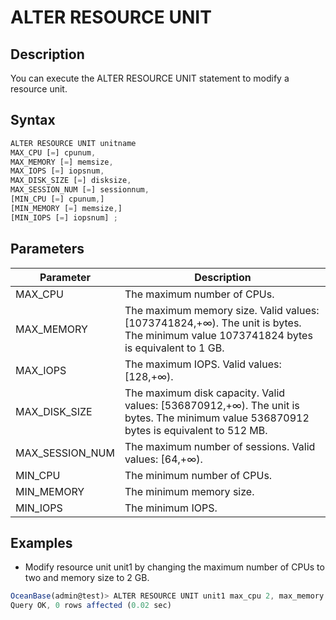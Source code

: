 ALTER RESOURCE UNIT 
========================================



Description 
--------------------

You can execute the ALTER RESOURCE UNIT statement to modify a resource unit.

Syntax 
---------------

```javascript
ALTER RESOURCE UNIT unitname 
MAX_CPU [=] cpunum, 
MAX_MEMORY [=] memsize, 
MAX_IOPS [=] iopsnum, 
MAX_DISK_SIZE [=] disksize, 
MAX_SESSION_NUM [=] sessionnum, 
[MIN_CPU [=] cpunum,]
[MIN_MEMORY [=] memsize,] 
[MIN_IOPS [=] iopsnum] ;
```



Parameters 
-------------------



|    Parameter    |                                                               Description                                                               |
|-----------------|-----------------------------------------------------------------------------------------------------------------------------------------|
| MAX_CPU         | The maximum number of CPUs.                                                                                                             |
| MAX_MEMORY      | The maximum memory size. Valid values: \[1073741824,+∞). The unit is bytes. The minimum value 1073741824 bytes is equivalent to 1 GB.   |
| MAX_IOPS        | The maximum IOPS. Valid values: \[128,+∞).                                                                                              |
| MAX_DISK_SIZE   | The maximum disk capacity. Valid values: \[536870912,+∞). The unit is bytes. The minimum value 536870912 bytes is equivalent to 512 MB. |
| MAX_SESSION_NUM | The maximum number of sessions. Valid values: \[64,+∞).                                                                                 |
| MIN_CPU         | The minimum number of CPUs.                                                                                                             |
| MIN_MEMORY      | The minimum memory size.                                                                                                                |
| MIN_IOPS        | The minimum IOPS.                                                                                                                       |



Examples 
-----------------

* Modify resource unit unit1 by changing the maximum number of CPUs to two and memory size to 2 GB.




```javascript
OceanBase(admin@test)> ALTER RESOURCE UNIT unit1 max_cpu 2, max_memory '2G';
Query OK, 0 rows affected (0.02 sec)
```



